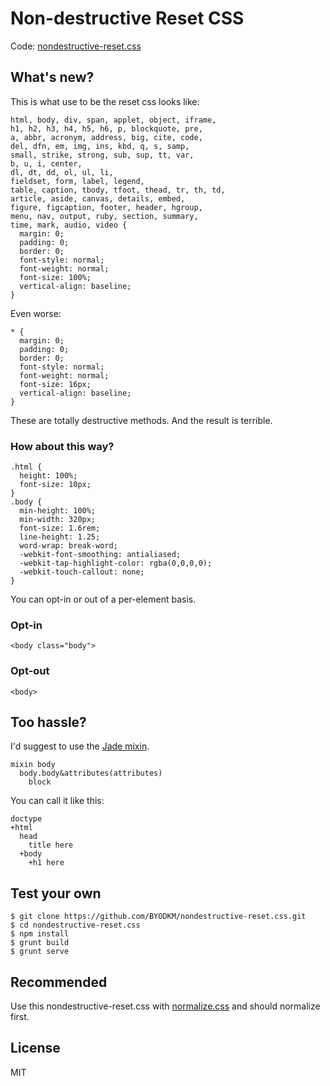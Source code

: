 # Non-destructive Reset CSS

Code: [nondestructive-reset.css](nondestructive-reset.css)

## What's new?

This is what use to be the reset css looks like:

	html, body, div, span, applet, object, iframe,
	h1, h2, h3, h4, h5, h6, p, blockquote, pre,
	a, abbr, acronym, address, big, cite, code,
	del, dfn, em, img, ins, kbd, q, s, samp,
	small, strike, strong, sub, sup, tt, var,
	b, u, i, center,
	dl, dt, dd, ol, ul, li,
	fieldset, form, label, legend,
	table, caption, tbody, tfoot, thead, tr, th, td,
	article, aside, canvas, details, embed,
	figure, figcaption, footer, header, hgroup,
	menu, nav, output, ruby, section, summary,
	time, mark, audio, video {
	  margin: 0;
	  padding: 0;
	  border: 0;
	  font-style: normal;
	  font-weight: normal;
	  font-size: 100%;
	  vertical-align: baseline;
	}

Even worse:

	* {
	  margin: 0;
	  padding: 0;
	  border: 0;
	  font-style: normal;
	  font-weight: normal;
	  font-size: 16px;
	  vertical-align: baseline;
	}

These are totally destructive methods. And the result is terrible.

### How about this way?

	.html {
	  height: 100%;
	  font-size: 10px;
	}
	.body {
	  min-height: 100%;
	  min-width: 320px;
	  font-size: 1.6rem;
	  line-height: 1.25;
	  word-wrap: break-word;
	  -webkit-font-smoothing: antialiased;
	  -webkit-tap-highlight-color: rgba(0,0,0,0);
	  -webkit-touch-callout: none;
	}

You can opt-in or out of a per-element basis.

### Opt-in
	<body class="body">

### Opt-out

	<body>

## Too hassle?

I'd suggest to use the [Jade mixin](helper/nondestructive-reset.jade).

	mixin body
	  body.body&attributes(attributes)
	    block

You can call it like this:

	doctype
	+html
	  head
	    title here
	  +body
	    +h1 here

## Test your own
	$ git clone https://github.com/BYODKM/nondestructive-reset.css.git
	$ cd nondestructive-reset.css
	$ npm install
	$ grunt build
	$ grunt serve

## Recommended

Use this nondestructive-reset.css with [normalize.css](https://github.com/necolas/normalize.css) and should normalize first.

## License

MIT
